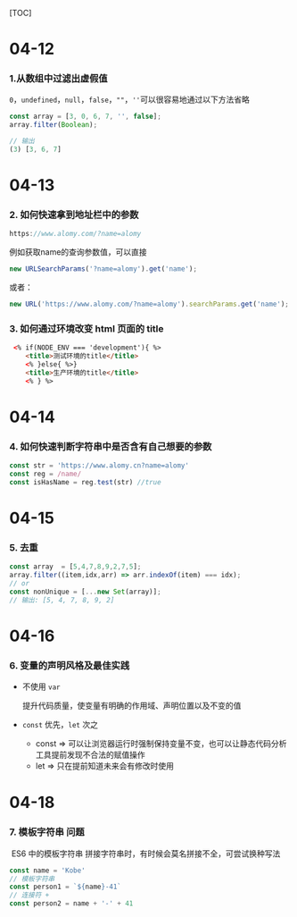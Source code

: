 [TOC]

# 04-12

### 1.从数组中过滤出虚假值

`0`，`undefined`，`null`，`false`，`""`，`''`可以很容易地通过以下方法省略

```js
const array = [3, 0, 6, 7, '', false];
array.filter(Boolean);

// 输出
(3) [3, 6, 7]
```



# 04-13

### 2. 如何快速拿到地址栏中的参数 

```js
https://www.alomy.com/?name=alomy
```

例如获取name的查询参数值，可以直接

```js
new URLSearchParams('?name=alomy').get('name');
```

或者：

```js
new URL('https://www.alomy.com/?name=alomy').searchParams.get('name');
```

### 3. 如何通过环境改变 html 页面的 title

```html
 <% if(NODE_ENV === 'development'){ %>
    <title>测试环境的title</title>
    <% }else{ %>}
    <title>生产环境的title</title>
    <% } %>
```



# 04-14

### 4. 如何快速判断字符串中是否含有自己想要的参数

```js
const str = 'https://www.alomy.cn?name=alomy'
const reg = /name/
const isHasName = reg.test(str) //true

```



# 04-15

### 5. 去重

```js
const array  = [5,4,7,8,9,2,7,5];
array.filter((item,idx,arr) => arr.indexOf(item) === idx);
// or
const nonUnique = [...new Set(array)];
// 输出: [5, 4, 7, 8, 9, 2]
```



# 04-16

### 6. 变量的声明风格及最佳实践

* 不使用 `var`

  提升代码质量，使变量有明确的作用域、声明位置以及不变的值

* `const` 优先，`let` 次之

  * const => 可以让浏览器运行时强制保持变量不变，也可以让静态代码分析工具提前发现不合法的赋值操作
  * let => 只在提前知道未来会有修改时使用



# 04-18

### 7. 模板字符串 问题

​	ES6 中的模板字符串 拼接字符串时，有时候会莫名拼接不全，可尝试换种写法

```js
const name = 'Kobe'
// 模板字符串
const person1 = `${name}-41`
// 连接符 +
const person2 = name + '-' + 41
```
